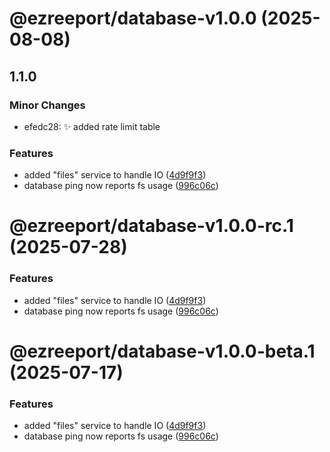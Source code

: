 # @ezreeport/database-v1.0.0 (2025-08-08)

## 1.1.0

### Minor Changes

- efedc28: ✨ added rate limit table

### Features

- added "files" service to handle IO ([4d9f9f3](https://github.com/ezpaarse-project/ezreeport/commit/4d9f9f3fc20d98cf9e913f0b32c96b525a1a4a7e))
- database ping now reports fs usage ([996c06c](https://github.com/ezpaarse-project/ezreeport/commit/996c06ca322dccbf0da4044c5184b886f2cd5d29))

# @ezreeport/database-v1.0.0-rc.1 (2025-07-28)

### Features

- added "files" service to handle IO ([4d9f9f3](https://github.com/ezpaarse-project/ezreeport/commit/4d9f9f3fc20d98cf9e913f0b32c96b525a1a4a7e))
- database ping now reports fs usage ([996c06c](https://github.com/ezpaarse-project/ezreeport/commit/996c06ca322dccbf0da4044c5184b886f2cd5d29))

# @ezreeport/database-v1.0.0-beta.1 (2025-07-17)

### Features

- added "files" service to handle IO ([4d9f9f3](https://github.com/ezpaarse-project/ezreeport/commit/4d9f9f3fc20d98cf9e913f0b32c96b525a1a4a7e))
- database ping now reports fs usage ([996c06c](https://github.com/ezpaarse-project/ezreeport/commit/996c06ca322dccbf0da4044c5184b886f2cd5d29))
